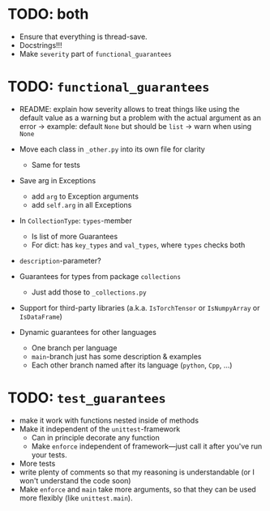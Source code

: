 # TODO: both

- Ensure that everything is thread-save.
- Docstrings!!!
- Make `severity` part of `functional_guarantees`

# TODO: `functional_guarantees`

- README: explain how severity allows to treat things like using the default value as a warning but a problem with 
the actual argument as an error &rarr; example: default `None` but should be `list` &rarr; warn when using `None`

- Move each class in `_other.py` into its own file for clarity
    - Same for tests

- Save arg in Exceptions
    - add `arg` to Exception arguments
    - add `self.arg` in all Exceptions

- In `CollectionType`: `types`-member
  - Is list of more Guarantees
  - For dict: has `key_types` and `val_types`, where `types` checks both

- `description`-parameter?

- Guarantees for types from package `collections` 
  - Just add those to `_collections.py`

- Support for third-party libraries (a.k.a. `IsTorchTensor` or `IsNumpyArray` or `IsDataFrame`)

- Dynamic guarantees for other languages
  - One branch per language
  - `main`-branch just has some description & examples
  - Each other branch named after its language (`python`, `Cpp`, ...)


# TODO: `test_guarantees`

- make it work with functions nested inside of methods
- Make it independent of the `unittest`-framework
  - Can in principle decorate any function
  - Make `enforce` independent of framework&mdash;just call it after you've run your tests.
- More tests
- write plenty of comments so that my reasoning is understandable 
   (or I won't understand the code soon)
- Make `enforce` and `main` take more arguments, so that they can be used more 
flexibly (like `unittest.main`).